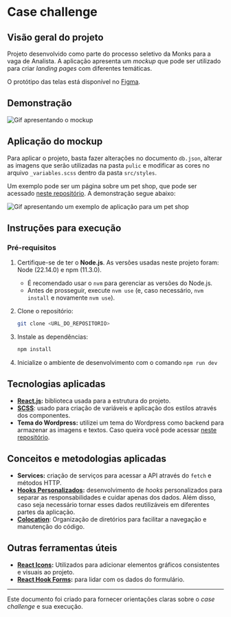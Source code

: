 # Case challenge

## Visão geral do projeto

Projeto desenvolvido como parte do processo seletivo da Monks para a vaga de Analista.  A aplicação apresenta um *mockup* que pode ser utilizado para criar *landing pages* com diferentes temáticas.

O protótipo das telas está disponível no [Figma](https://www.figma.com/design/D6mY5cesOzFnNdwhR6xST8/Psel-Desenvolvimento-2025--Copy-?node-id=8-75&t=RbZqPbUPPgmrNCbh-0).

## Demonstração

![Gif apresentando o mockup](./assets/gif-mockup.gif)

## Aplicação do mockup

Para aplicar o projeto, basta fazer alterações no documento `db.json`, alterar as imagens que serão utilizadas na pasta `pulic` e modificar as cores no arquivo `_variables.scss` dentro da pasta `src/styles`.

Um exemplo pode ser um página sobre um pet shop, que pode ser acessado [neste repositório](https://github.com/RodrigoHarder/psel-monks-analista-rodrigo-harder/tree/example_petshop). A demonstração segue abaixo:

![Gif apresentando um exemplo de aplicação para um pet shop](./assets/gif-petshop.gif)

## Instruções para execução

### **Pré-requisitos**
1. Certifique-se de ter o **Node.js**. As versões usadas neste projeto foram: Node (22.14.0) e npm (11.3.0).
   - É recomendado usar o `nvm` para gerenciar as versões do Node.js.
   - Antes de prosseguir, execute `nvm use` (e, caso necessário, `nvm install` e novamente `nvm use`).

2. Clone o repositório:
   ```bash
   git clone <URL_DO_REPOSITORIO>
   ```

3. Instale as dependências:
   ```bash
   npm install
   ```

4. Inicialize o ambiente de desenvolvimento com o comando `npm run dev`

## Tecnologias aplicadas

- **[React.js](https://react.dev/):** biblioteca usada para a estrutura do projeto.
- **[SCSS](https://sass-lang.com/)**: usado para criação de variáveis e aplicação dos estilos através dos componentes.
- **Tema do Wordpress:** utilizei um tema do Wordpress como backend para armazenar as imagens e textos. Caso queira você pode acessar [neste repositório](https://github.com/RodrigoHarder/backend-psel-monks-analista-rodrigo-harder.git).

## Conceitos e metodologias aplicadas

- **Services:** criação de serviços para acessar a API através do `fetch` e métodos HTTP.
- **[Hooks Personalizados](https://marcosviniciosneves.medium.com/react-dominando-custom-hooks-e-otimizando-a-reutiliza%C3%A7%C3%A3o-de-l%C3%B3gica-d592ce422fc1):** desenvolvimento de *hooks* personalizados para separar as responsabilidades e cuidar apenas dos dados. Além disso, caso seja necessário tornar esses dados reutilizáveis em diferentes partes da aplicação. 
- **[Colocation](https://kentcdodds.com/blog/colocation)**: Organização de diretórios para facilitar a navegação e manutenção do código.

## Outras ferramentas úteis

- **[React Icons](https://react-icons.github.io/react-icons/):** Utilizados para adicionar elementos gráficos consistentes e visuais ao projeto.
- **[React Hook Forms](https://react-hook-form.com/):** para lidar com os dados do formulário.

---

Este documento foi criado para fornecer orientações claras sobre o *case challenge* e sua execução.
